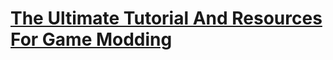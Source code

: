 # [The Ultimate Tutorial And Resources For Game Modding](https://github.com/Galdino600/game-modding)

